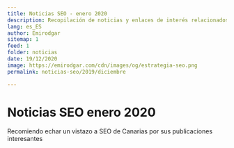 ```yaml
---
title: Noticias SEO - enero 2020
description: Recopilación de noticias y enlaces de interés relacionados con el SEO y Marketing digital
lang: es_ES
author: Emirodgar
sitemap: 1
feed: 1
folder: noticias
date: 19/12/2020
image: https://emirodgar.com/cdn/images/og/estrategia-seo.png
permalink: noticias-seo/2019/diciembre

---
```


# Noticias SEO enero 2020

Recomiendo echar un vistazo a SEO de Canarias por sus publicaciones interesantes
<!--stackedit_data:
eyJoaXN0b3J5IjpbLTQ0OTc5ODg3OF19
-->